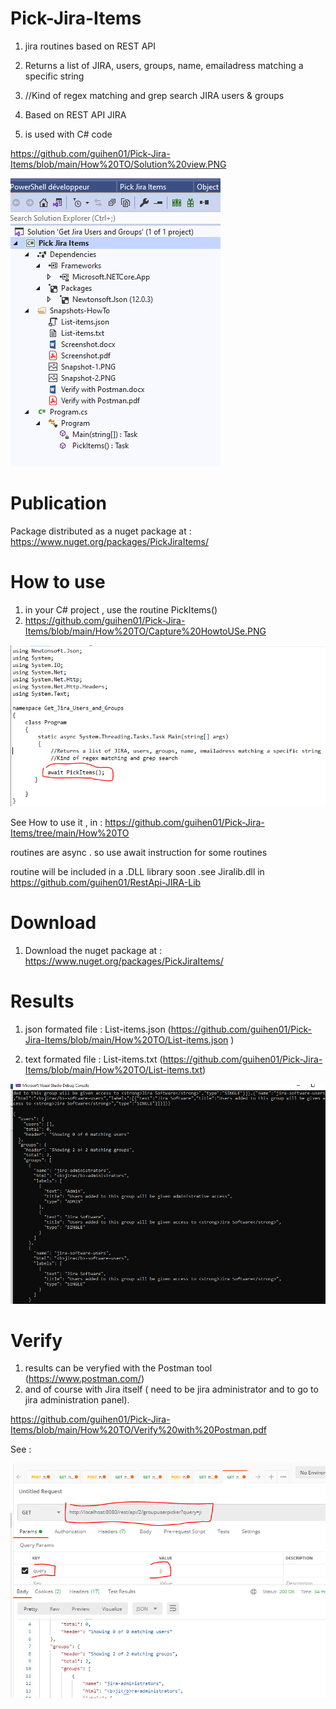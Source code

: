 # Pick-Jira-Items

1.  jira routines based on REST API
2. Returns a list of JIRA, users, groups, name, emailadress matching a specific string
3.   //Kind of regex matching and grep search  JIRA users & groups 
4. Based on REST API JIRA
 
3. is used with C# code 

 https://github.com/guihen01/Pick-Jira-Items/blob/main/How%20TO/Solution%20view.PNG

![alt text](https://github.com/guihen01/Pick-Jira-Items/blob/main/How%20TO/Solution%20view.PNG "Logo Title Text 1")

# Publication

Package distributed as a nuget package at :  https://www.nuget.org/packages/PickJiraItems/

# How to use

1. in your C# project , use the routine PickItems()
2. https://github.com/guihen01/Pick-Jira-Items/blob/main/How%20TO/Capture%20HowtoUSe.PNG

![alt text](https://github.com/guihen01/Pick-Jira-Items/blob/main/How%20TO/Capture%20HowtoUSe.PNG "Logo Title Text 1")

See How to use it , in : https://github.com/guihen01/Pick-Jira-Items/tree/main/How%20TO

routines are async . so use await instruction for some routines 

routine will be included in a .DLL library soon .see Jiralib.dll in https://github.com/guihen01/RestApi-JIRA-Lib  


# Download
1. Download the nuget package at : https://www.nuget.org/packages/PickJiraItems/

# Results 

1. json formated file : List-items.json  (https://github.com/guihen01/Pick-Jira-Items/blob/main/How%20TO/List-items.json )

2. text formated file : List-items.txt  (https://github.com/guihen01/Pick-Jira-Items/blob/main/How%20TO/List-items.txt)

![alt text](https://github.com/guihen01/Pick-Jira-Items/blob/main/How%20TO/Snapshot-2.PNG  "Logo Title Text 1")


# Verify

1. results can be veryfied with the Postman tool (https://www.postman.com/) 
2. and of course with Jira itself ( need to be jira administrator and to go to jira administration panel). 

https://github.com/guihen01/Pick-Jira-Items/blob/main/How%20TO/Verify%20with%20Postman.pdf

See : 

![alt text](https://github.com/guihen01/Pick-Jira-Items/blob/main/How%20TO/Capture%20postman.PNG "Logo Title Text 1")

